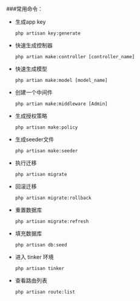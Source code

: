 ###常用命令：
- 生成app key
  
  ```php artisan key:generate```
  
- 快速生成控制器

  ```php artian make:controller [controller_name]```
  
- 快速生成模型

  ```php artian make:model [model_name]```
  
- 创建一个中间件
  
  ```php artian make:middleware [Admin]```
  
- 生成授权策略

  ```php artisan make:policy```
  
- 生成seeder文件

  ```php artisan make:seeder```
  
- 执行迁移

  ```php artisan migrate```
  
- 回滚迁移

  ```php artisan migrate:rollback```
  
- 重置数据库

  ```php artisan migrate:refresh```
  
- 填充数据库

  ```php artisan db:seed```
  
- 进入 tinker 环境

  ```php artisan tinker```
  
- 查看路由列表

  ```php artisan route:list```
   